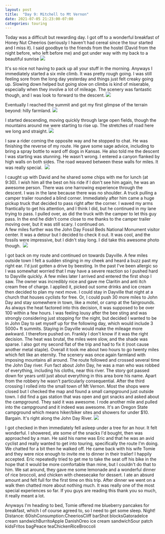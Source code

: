 ```yaml
---
layout: post
title:  "Day 9: Mitchell to Mt Vernon"
date: 2021-07-05 21:23:00-07:00
categories: touring
---
```

Today was a difficult but rewarding day. I got off to a wonderful breakfast of Honey Nut Cheerios (seriously I haven't had cereal since the tour started and I miss it). I said goodbye to the friends from the hostel (David from the night before, who left before me) and got under way with my back to a beautiful sunrise
[![](https://lh3.googleusercontent.com/-nijp60wIl9Q/YOPYJQbQjtI/AAAAAAAAUIQ/2WsFv5HAhFs-I5SGlLChUp7yXokzVfiwwCLcBGAsYHQ/s1600/1625544712304303-0.png)](https://lh3.googleusercontent.com/-nijp60wIl9Q/YOPYJQbQjtI/AAAAAAAAUIQ/2WsFv5HAhFs-I5SGlLChUp7yXokzVfiwwCLcBGAsYHQ/s1600/1625544712304303-0.png)
  
It's so nice not having to pack up all your stuff in the morning. Anyways I immediately started a six mile climb. It was pretty rough going. I was still feeling sore from the long day yesterday and things just felt creaky going up. Slowing down helped but going slow on climbs is kind of miserable, especially when they involve a lot of mileage. The scenery was fantastic though, and I was look to forward to the descent.
[![](https://lh3.googleusercontent.com/-7_a62W_eee8/YOPYB2KG_XI/AAAAAAAAUIM/or52x1aPdBspzPR61ZtmM6bNbfddK_HzgCLcBGAsYHQ/s1600/1625544681338934-1.png)](https://lh3.googleusercontent.com/-7_a62W_eee8/YOPYB2KG_XI/AAAAAAAAUIM/or52x1aPdBspzPR61ZtmM6bNbfddK_HzgCLcBGAsYHQ/s1600/1625544681338934-1.png)
  
Eventually I reached the summit and got my first glimpse of the terrain beyond: hilly farmland.
[![](https://lh3.googleusercontent.com/-StLqn_srHVA/YOPX6PFMWPI/AAAAAAAAUIE/AZpZl5-iS_8i9jBXS_PbH3SReVxOvXjPQCLcBGAsYHQ/s1600/1625544648749390-2.png)](https://lh3.googleusercontent.com/-StLqn_srHVA/YOPX6PFMWPI/AAAAAAAAUIE/AZpZl5-iS_8i9jBXS_PbH3SReVxOvXjPQCLcBGAsYHQ/s1600/1625544648749390-2.png)
  
I started descending, moving quickly through large open fields, though the mountains around me were starting to rise up. The stretches of road here we long and straight.
[![](https://lh3.googleusercontent.com/-v7VL6LuB7D4/YOPXx1WB0mI/AAAAAAAAUH8/91UFZ9bs6wMrgCW96fDh9DRxwAUOu0ChQCLcBGAsYHQ/s1600/1625544608506691-3.png)](https://lh3.googleusercontent.com/-v7VL6LuB7D4/YOPXx1WB0mI/AAAAAAAAUH8/91UFZ9bs6wMrgCW96fDh9DRxwAUOu0ChQCLcBGAsYHQ/s1600/1625544608506691-3.png)
  
I saw a rider coming the opposite way and he stopped to chat. He was finishing the reverse of my route. He gave some sage advice, including to bring a spray bottle to ward off dogs in Kansas. He also told me the descent I was starting was stunning. He wasn't wrong. I entered a canyon flanked by high walls on both sides. The road weaved between these walls for miles. It was really special. 
[![](https://lh3.googleusercontent.com/--FxIw36R1gw/YOPXn8qAIYI/AAAAAAAAUH4/oPpUzYgjn2Q-PcU11y5aYOeH5xpndjQwwCLcBGAsYHQ/s1600/1625544530304412-4.png)](https://lh3.googleusercontent.com/--FxIw36R1gw/YOPXn8qAIYI/AAAAAAAAUH4/oPpUzYgjn2Q-PcU11y5aYOeH5xpndjQwwCLcBGAsYHQ/s1600/1625544530304412-4.png)
  
I caught up with David and he shared some chips with me for lunch (at 9:30). I wish him all the best on his ride if I don't see him again, he was an awesome person. There was one harrowing experience through the descent. I was in the lane because there was no shoulder. A truck pulling a camper trailer rounded a blind corner. Immediately after him came a huge pickup truck that decided to pass right after the corner. I waved my arms frantically to get his attention, and I think I did, but he continued in my lane trying to pass. I pulled over, as did the truck with the camper to let this guy pass. In the end he didn't come close to me thanks to the camper trailer moving over, but it was still scary. I continued on.  
A few miles further was the John Day Fossil Beds National Monument visitor center. It was a detour but I decided to check it out. It was cool, and the fossils were impressive, but I didn't stay long. I did take this awesome photo though. 
[![](https://lh3.googleusercontent.com/-xOQeBzdjBmk/YOPXUDSItmI/AAAAAAAAUHw/sfRNItFmXBI8gtvNFBRngyo3j72ZmPnlACLcBGAsYHQ/s1600/1625544447576144-5.png)](https://lh3.googleusercontent.com/-xOQeBzdjBmk/YOPXUDSItmI/AAAAAAAAUHw/sfRNItFmXBI8gtvNFBRngyo3j72ZmPnlACLcBGAsYHQ/s1600/1625544447576144-5.png)
  
I got back on my route and continued on towards Dayville. A few miles outside town I felt a sudden stinging in my cheek and heard a buzz past my right ear. I'd just gotten a drive by beesting. In the past I've been allergic so I was somewhat worried that I may have a severe reaction so I pushed hard to Dayville quickly. A few miles later I arrived and entered the first shop I saw. The owner was incredibly nice and gave me Claritin and anti itch cream free of charge. I applied it, picked out some drinks and ice cream then decided to plan my next move. I could stay in Dayville that night at a church that houses cyclists for free. Or, I could push 30 more miles to John Day and stay somewhere in town, like a motel, or camp at the fairgrounds. As always the heat factored into this decision, it was supposed to be over 100 within a few hours. I was feeling lousy after the bee sting and was strongly considering just stopping for the night, but decided I wanted to be in John Day to set myself up for the following day, which would include 3 5000+ ft summits. Staying in Dayville would make the mileage more awkward. I therefore pushed on. Frankly I don't know if it was the right decision. The heat was brutal, the miles were slow, and the shade was sparse. I also got my second flat of the trip and had to fix it (root cause another metal staple). Overall it took me about two hours to go twenty miles which felt like an eternity. The scenery was once again farmland with imposing mountains all around. The route followed and crossed several time the John Day river. Fun fact about John Day, he was a man who was robbed of everything, including his cloths, near this river. The story got passed down for years until just about everything in this area bore his name. Apart from the robbery he wasn't particularly consequential. After the third crossing I rolled into the small town of Mt Vernon. Most the shops were closed but I checked the map and found a small campground just outside town. I did find a gas station that was open and got snacks and asked about the campground. They said it was awesome. I rode another mile and pulled into the campground and it indeed was awesome. It's an Oregon State campground which means hiker/biker sites and showers for under $10. Bargain. It's right along the John Day River.
[![](https://lh3.googleusercontent.com/-iC-8eCBh6iw/YOPW_aHsW-I/AAAAAAAAUHo/wXtmY8eTxEsyHUR6PmRamsjhx-lc-RN7wCLcBGAsYHQ/s1600/1625544394216013-6.png)](https://lh3.googleusercontent.com/-iC-8eCBh6iw/YOPW_aHsW-I/AAAAAAAAUHo/wXtmY8eTxEsyHUR6PmRamsjhx-lc-RN7wCLcBGAsYHQ/s1600/1625544394216013-6.png)
  
I got checked in then immediately fell asleep under a tree for an hour. It felt wonderful. I showered, ate some of the snacks I'd bought, then was approached by a man. He said his name was Eric and that he was an avid cyclist and really wanted to get into touring, specifically the route I'm doing. We chatted for a bit then he walked off. He came back with his wife Tomie and they were nice enough to invite me to dinner in their trailer! I happily accepted. Eric repeatedly tried to get me to take the seat off his bike in the hope that it would be more comfortable than mine, but I couldn't do that to him. We sat around, they gave me some lemonade and a wonderful dinner of rice broccoli, and chicken with cheesecake for dessert. I ate an absurd amount and felt full for the first time on this trip. After dinner we went on a walk then chatted more about nothing much. It was really one of the most special experiences so far. If you guys are reading this thank you so much, it really meant a lot.   
  
Anyways I'm heading to bed, Tomie offered me blueberry pancakes for breakfast, which I of course agreed to, so I need to get some sleep. Night!  
Distance: 60ishConsumption:CheeriosCliff barShot blocksGatoradeIce cream sandwichBurritoApple DanishOreo ice cream sandwichSour patch kidsFritos bagPeace teaChickenRiceBroccoli
